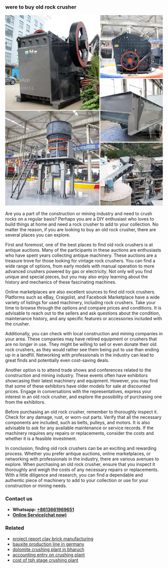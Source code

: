 <h3>were to buy old rock crusher</h3><img src='1706767751.jpg' alt=''><p>Are you a part of the construction or mining industry and need to crush rocks on a regular basis? Perhaps you are a DIY enthusiast who loves to build things at home and need a rock crusher to add to your collection. No matter the reason, if you are looking to buy an old rock crusher, there are several places you can explore.</p><p>First and foremost, one of the best places to find old rock crushers is at antique auctions. Many of the participants in these auctions are enthusiasts who have spent years collecting antique machinery. These auctions are a treasure trove for those looking for vintage rock crushers. You can find a wide range of options, from early models with manual operation to more advanced crushers powered by gas or electricity. Not only will you find unique and special pieces, but you may also enjoy learning about the history and mechanics of these fascinating machines.</p><p>Online marketplaces are also excellent sources to find old rock crushers. Platforms such as eBay, Craigslist, and Facebook Marketplace have a wide variety of listings for used machinery, including rock crushers. Take your time to browse through the options and compare prices and conditions. It is advisable to reach out to the sellers and ask questions about the condition, maintenance history, and any specific features or accessories included with the crusher.</p><p>Additionally, you can check with local construction and mining companies in your area. These companies may have retired equipment or crushers that are no longer in use. They might be willing to sell or even donate their old rock crushers, as they would rather see them being put to use than ending up in a landfill. Networking with professionals in the industry can lead to great finds and potentially even cost-saving deals.</p><p>Another option is to attend trade shows and conferences related to the construction and mining industry. These events often have exhibitors showcasing their latest machinery and equipment. However, you may find that some of these exhibitors have older models for sale at discounted prices. Engage in conversations with the representatives, express your interest in an old rock crusher, and explore the possibility of purchasing one from the exhibitors.</p><p>Before purchasing an old rock crusher, remember to thoroughly inspect it. Check for any damage, rust, or worn-out parts. Verify that all the necessary components are included, such as belts, pulleys, and motors. It is also advisable to ask for any available maintenance or service records. If the machinery requires any repairs or replacements, consider the costs and whether it is a feasible investment.</p><p>In conclusion, finding old rock crushers can be an exciting and rewarding process. Whether you prefer antique auctions, online marketplaces, or networking with professionals in the industry, there are various avenues to explore. When purchasing an old rock crusher, ensure that you inspect it thoroughly and weigh the costs of any necessary repairs or replacements. With a little diligence and research, you can find a dependable and authentic piece of machinery to add to your collection or use for your construction or mining needs.</p><h3>Contact us</h3><ul><li><strong>Whatsapp:&nbsp;<a href="https://wa.me/8613661969651">+8613661969651</a></strong></li><li><a href="https://swt.shibang-china.com/?git&amp;zhl&amp;were to buy old rock crusher"><strong>Online Service(chat now)</strong></a></li></ul><h3>Related</h3><ul><li><a href='project report clay brick manufacturing.md'>project report clay brick manufacturing</a></li><li><a href='bauxite production line in germany.md'>bauxite production line in germany</a></li><li><a href='dolomite crushing plant in bharuch.md'>dolomite crushing plant in bharuch</a></li><li><a href='accounting entry on crushing plant.md'>accounting entry on crushing plant</a></li><li><a href='cost of tph stage crushing plant.md'>cost of tph stage crushing plant</a></li></ul>